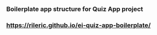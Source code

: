 ### Boilerplate app structure for Quiz App project
### https://rileric.github.io/ei-quiz-app-boilerplate/
